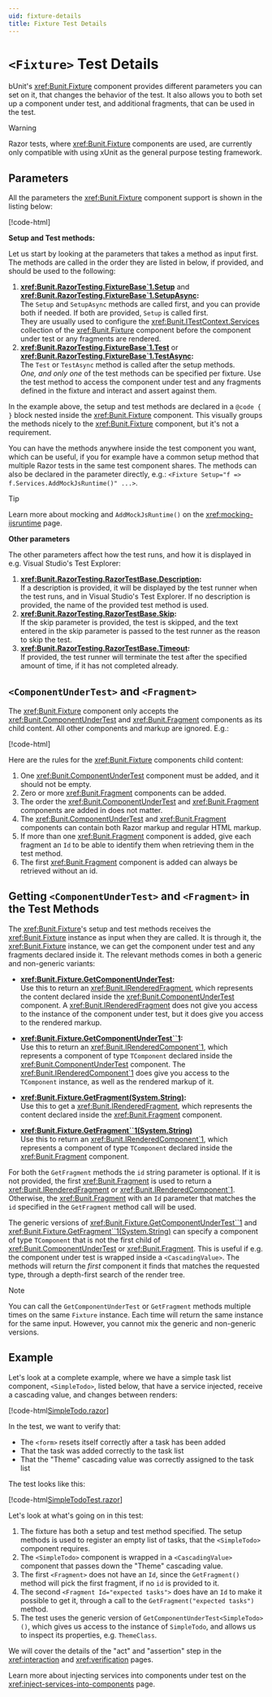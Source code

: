 ```yaml
---
uid: fixture-details
title: Fixture Test Details
---
```


# `<Fixture>` Test Details

bUnit's <xref:Bunit.Fixture> component provides different parameters you can set on it, that changes the behavior of the test. It also allows you to both set up a component under test, and additional fragments, that can be used in the test.

> [!WARNING]
> Razor tests, where <xref:Bunit.Fixture> components are used, are currently only compatible with using xUnit as the general purpose testing framework.

## Parameters

All the parameters the <xref:Bunit.Fixture> component support is shown in the listing below:

[!code-html[](../../../samples/tests/razor/AllFixtureParameters.razor)]

**Setup and Test methods:**

Let us start by looking at the parameters that takes a method as input first. The methods are called in the order they are listed in below, if provided, and should be used to the following:

1. **<xref:Bunit.RazorTesting.FixtureBase`1.Setup>** and **<xref:Bunit.RazorTesting.FixtureBase`1.SetupAsync>:**  
   The `Setup` and `SetupAsync` methods are called first, and you can provide both if needed. If both are provided, `Setup` is called first.   
  They are usually used to configure the <xref:Bunit.ITestContext.Services> collection of the <xref:Bunit.Fixture> component before the component under test or any fragments are rendered.
2. **<xref:Bunit.RazorTesting.FixtureBase`1.Test>** or **<xref:Bunit.RazorTesting.FixtureBase`1.TestAsync>:**  
  The `Test` or `TestAsync` method is called after the setup methods.   
  _One, and only one_ of the test methods can be specified per fixture. Use the test method to access the component under test and any fragments defined in the fixture and interact and assert against them.
  
In the example above, the setup and test methods are declared in a `@code { }` block nested inside the <xref:Bunit.Fixture> component. This visually groups the methods nicely to the <xref:Bunit.Fixture> component, but it's not a requirement. 

You can have the methods anywhere inside the test component you want, which can be useful, if you for example have a common setup method that multiple Razor tests in the same test component shares. The methods can also be declared in the parameter directly, e.g.: `<Fixture Setup="f => f.Services.AddMockJsRuntime()" ...>`.

> [!TIP]
> Learn more about mocking and `AddMockJsRuntime()` on the <xref:mocking-ijsruntime> page.

**Other parameters**

The other parameters affect how the test runs, and how it is displayed in e.g. Visual Studio's Test Explorer:

1. **<xref:Bunit.RazorTesting.RazorTestBase.Description>:**   
   If a description is provided, it will be displayed by the test runner when the test runs, and in Visual Studio's Test Explorer. If no description is provided, the name of the provided test method is used.
2. **<xref:Bunit.RazorTesting.RazorTestBase.Skip>:**  
   If the skip parameter is provided, the test is skipped, and the text entered in the skip parameter is passed to the test runner as the reason to skip the test.
3. **<xref:Bunit.RazorTesting.RazorTestBase.Timeout>:**  
   If provided, the test runner will terminate the test after the specified amount of time, if it has not completed already.

## `<ComponentUnderTest>` and `<Fragment>`

The <xref:Bunit.Fixture> component only accepts the <xref:Bunit.ComponentUnderTest> and <xref:Bunit.Fragment> components as its child content. All other components and markup are ignored. E.g.:

[!code-html[](../../../samples/tests/razor/FixtureWithCutAndFragments.html)]

Here are the rules for the <xref:Bunit.Fixture> components child content:

1. One <xref:Bunit.ComponentUnderTest> component must be added, and it should not be empty.
2. Zero or more <xref:Bunit.Fragment> components can be added.
3. The order the <xref:Bunit.ComponentUnderTest> and <xref:Bunit.Fragment> components are added in does not matter.
4. The <xref:Bunit.ComponentUnderTest> and <xref:Bunit.Fragment> components can contain both Razor markup and regular HTML markup.
5. If more than one <xref:Bunit.Fragment> component is added, give each fragment an `Id` to be able to identify them when retrieving them in the test method.
6. The first <xref:Bunit.Fragment> component is added can always be retrieved without an id.

## Getting `<ComponentUnderTest>` and `<Fragment>` in the Test Methods

The <xref:Bunit.Fixture>'s setup and test methods receives the <xref:Bunit.Fixture> instance as input when they are called. It is through it, the <xref:Bunit.Fixture> instance, we can get the component under test and any fragments declared inside it. The relevant methods comes in both a generic and non-generic variants:

- **<xref:Bunit.Fixture.GetComponentUnderTest>:**  
  Use this to return an <xref:Bunit.IRenderedFragment>, which represents the content declared inside the <xref:Bunit.ComponentUnderTest> component. A <xref:Bunit.IRenderedFragment> does not give you access to the instance of the component under test, but it does give you access to the rendered markup. 

- **<xref:Bunit.Fixture.GetComponentUnderTest``1>:**  
  Use this to return an <xref:Bunit.IRenderedComponent`1>, which represents a component of type `TComponent` declared inside the <xref:Bunit.ComponentUnderTest> component. The <xref:Bunit.IRenderedComponent`1> does give you access to the `TComponent` instance, as well as the rendered markup of it.

- **<xref:Bunit.Fixture.GetFragment(System.String)>:**  
  Use this to get a <xref:Bunit.IRenderedFragment>, which represents the content declared inside the <xref:Bunit.Fragment> component. 

- **<xref:Bunit.Fixture.GetFragment``1(System.String)>**  
  Use this to return an <xref:Bunit.IRenderedComponent`1>, which represents a component of type `TComponent` declared inside the <xref:Bunit.Fragment> component.

For both the `GetFragment` methods the `id` string parameter is optional. If it is not provided, the first <xref:Bunit.Fragment> is used to return a <xref:Bunit.IRenderedFragment> or <xref:Bunit.IRenderedComponent`1>. Otherwise, the <xref:Bunit.Fragment> with an `Id` parameter that matches the `id` specified in the `GetFragment` method call will be used.

The generic versions of <xref:Bunit.Fixture.GetComponentUnderTest``1> and <xref:Bunit.Fixture.GetFragment``1(System.String)> can specify a component of type `TComponent` that is not the first child of <xref:Bunit.ComponentUnderTest> or <xref:Bunit.Fragment>. This is useful if e.g. the component under test is wrapped inside a `<CascadingValue>`. The methods will return the _first_ component it finds that matches the requested type, through a depth-first search of the render tree.

> [!NOTE]
> You can call the `GetComponentUnderTest` or `GetFragment` methods multiple times on the same `Fixture` instance. Each time will return the same instance for the same input. However, you cannot mix the generic and non-generic versions.

## Example

Let's look at a complete example, where we have a simple task list component, `<SimpleTodo>`, listed below, that have a service injected, receive a cascading value, and changes between renders:

[!code-html[SimpleTodo.razor](../../../samples/components/SimpleTodo.razor)]

In the test, we want to verify that:

- The `<form>` resets itself correctly after a task has been added
- That the task was added correctly to the task list
- That the "Theme" cascading value was correctly assigned to the task list

The test looks like this:

[!code-html[SimpleTodoTest.razor](../../../samples/tests/razor/SimpleTodoTest.razor?highlight=4,5,8-10,13,20,29,30,35-37,44)]

Let's look at what's going on in this test:

1. The fixture has both a setup and test method specified. The setup methods is used to register an empty list of tasks, that the `<SimpleTodo>` component requires.
2. The `<SimpleTodo>` component is wrapped in a `<CascadingValue>` component that passes down the "Theme" cascading value.
3. The first `<Fragment>` does not have an `Id`, since the `GetFragment()` method will pick the first fragment, if no `id` is provided to it.
4. The second `<Fragment Id="expected tasks">` does have an `Id` to make it possible to get it, through a call to the `GetFragment("expected tasks")` method.
5. The test uses the generic version of `GetComponentUnderTest<SimpleTodo>()`, which gives us access to the instance of `SimpleTodo`, and allows us to inspect its properties, e.g. `ThemeClass`.

We will cover the details of the "act" and "assertion" step in the <xref:interaction> and <xref:verification> pages. 

Learn more about injecting services into components under test on the <xref:inject-services-into-components> page.